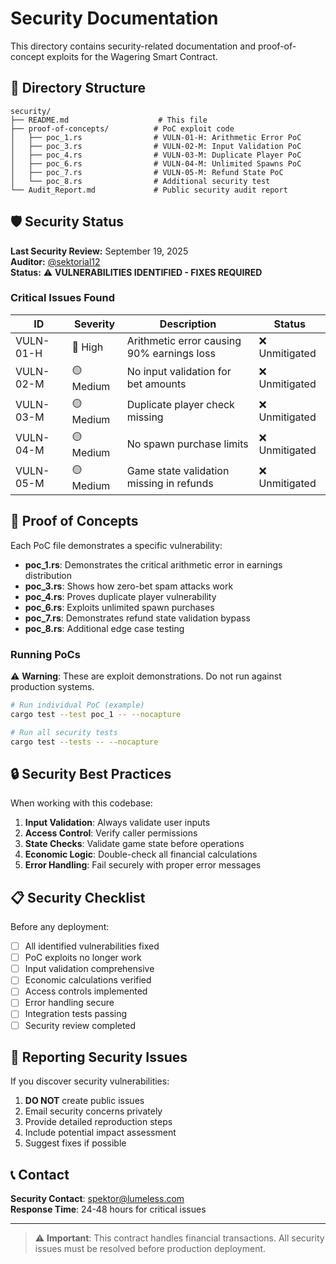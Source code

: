 # Security Documentation

This directory contains security-related documentation and proof-of-concept exploits for the Wagering Smart Contract.

## 📁 Directory Structure

```
security/
├── README.md                    # This file
├── proof-of-concepts/          # PoC exploit code
│   ├── poc_1.rs                # VULN-01-H: Arithmetic Error PoC
│   ├── poc_3.rs                # VULN-02-M: Input Validation PoC
│   ├── poc_4.rs                # VULN-03-M: Duplicate Player PoC
│   ├── poc_6.rs                # VULN-04-M: Unlimited Spawns PoC
│   ├── poc_7.rs                # VULN-05-M: Refund State PoC
│   └── poc_8.rs                # Additional security test
└── Audit_Report.md             # Public security audit report
```

## 🛡️ Security Status

**Last Security Review:** September 19, 2025  
**Auditor:** [@sektorial12](https://github.com/sektorial12)  
**Status:** ⚠️ **VULNERABILITIES IDENTIFIED - FIXES REQUIRED**

### Critical Issues Found

| ID | Severity | Description | Status |
|----|----------|-------------|---------|
| VULN-01-H | 🔴 High | Arithmetic error causing 90% earnings loss | ❌ Unmitigated |
| VULN-02-M | 🟡 Medium | No input validation for bet amounts | ❌ Unmitigated |
| VULN-03-M | 🟡 Medium | Duplicate player check missing | ❌ Unmitigated |
| VULN-04-M | 🟡 Medium | No spawn purchase limits | ❌ Unmitigated |
| VULN-05-M | 🟡 Medium | Game state validation missing in refunds | ❌ Unmitigated |

## 🧪 Proof of Concepts

Each PoC file demonstrates a specific vulnerability:

- **poc_1.rs**: Demonstrates the critical arithmetic error in earnings distribution
- **poc_3.rs**: Shows how zero-bet spam attacks work
- **poc_4.rs**: Proves duplicate player vulnerability
- **poc_6.rs**: Exploits unlimited spawn purchases
- **poc_7.rs**: Demonstrates refund state validation bypass
- **poc_8.rs**: Additional edge case testing

### Running PoCs

⚠️ **Warning**: These are exploit demonstrations. Do not run against production systems.

```bash
# Run individual PoC (example)
cargo test --test poc_1 -- --nocapture

# Run all security tests
cargo test --tests -- --nocapture
```

## 🔒 Security Best Practices

When working with this codebase:

1. **Input Validation**: Always validate user inputs
2. **Access Control**: Verify caller permissions
3. **State Checks**: Validate game state before operations
4. **Economic Logic**: Double-check all financial calculations
5. **Error Handling**: Fail securely with proper error messages

## 📋 Security Checklist

Before any deployment:

- [ ] All identified vulnerabilities fixed
- [ ] PoC exploits no longer work
- [ ] Input validation comprehensive
- [ ] Economic calculations verified
- [ ] Access controls implemented
- [ ] Error handling secure
- [ ] Integration tests passing
- [ ] Security review completed

## 🚨 Reporting Security Issues

If you discover security vulnerabilities:

1. **DO NOT** create public issues
2. Email security concerns privately
3. Provide detailed reproduction steps
4. Include potential impact assessment
5. Suggest fixes if possible

## 📞 Contact

**Security Contact**: spektor@lumeless.com  
**Response Time**: 24-48 hours for critical issues

---

> ⚠️ **Important**: This contract handles financial transactions. All security issues must be resolved before production deployment.
